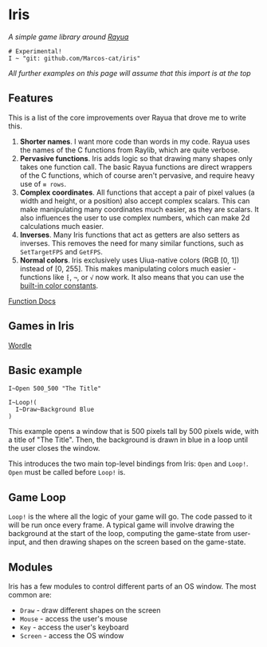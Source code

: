 # Iris

*A simple game library around [Rayua](https://github.com/uiua-lang/rayua)*

```uiua
# Experimental!
I ~ "git: github.com/Marcos-cat/iris"
```

*All further examples on this page will assume that this import is at the top*

## Features

This is a list of the core improvements over Rayua that drove me to write this.

1. **Shorter names**. I want more code than words in my code. Rayua uses the
   names of the C functions from Raylib, which are quite verbose.
2. **Pervasive functions**. Iris adds logic so that drawing many shapes only
   takes one function call. The basic Rayua functions are direct wrappers of the
   C functions, which of course aren't pervasive, and require heavy use of
   `≡ rows`.
3. **Complex coordinates**. All functions that accept a pair of pixel values (a
   width and height, or a position) also accept complex scalars. This can make
   manipulating many coordinates much easier, as they are scalars. It also
   influences the user to use complex numbers, which can make 2d calculations
   much easier.
4. **Inverses**. Many Iris functions that act as getters are also setters as
   inverses. This removes the need for many similar functions, such as
   `SetTargetFPS` and `GetFPS`.
5. **Normal colors**. Iris exclusively uses Uiua-native colors (RGB \[0, 1\])
   instead of \[0, 255\]. This makes manipulating colors much easier - functions
   like `⁅`, `¬`, or `√` now work. It also means that you can use the
   [built-in color constants](https://www.uiua.org/docs/constants).

[Function Docs](https://marcos-cat.github.io/iris/)

## Games in Iris

[Wordle](https://github.com/Marcos-cat/wordle-uiua)

## Basic example

```uiua
I~Open 500_500 "The Title"

I~Loop!(
  I~Draw~Background Blue
)
```

This example opens a window that is 500 pixels tall by 500 pixels wide, with a
title of "The Title". Then, the background is drawn in blue in a loop until the
user closes the window.

This introduces the two main top-level bindings from Iris: `Open` and `Loop!`.
`Open` must be called before `Loop!` is.

## Game Loop

`Loop!` is the where all the logic of your game will go. The code passed to it
will be run once every frame. A typical game will involve drawing the background
at the start of the loop, computing the game-state from user-input, and then
drawing shapes on the screen based on the game-state.

## Modules

Iris has a few modules to control different parts of an OS window. The most
common are:

- `Draw` - draw different shapes on the screen
- `Mouse` - access the user's mouse
- `Key` - access the user's keyboard
- `Screen` - access the OS window

